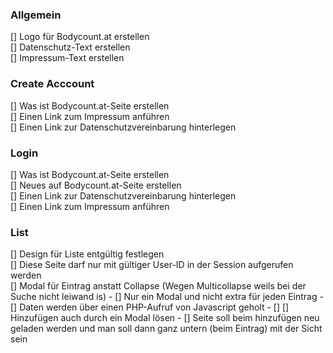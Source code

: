 <h3>Allgemein</h3>
[] Logo für Bodycount.at erstellen <br>
[] Datenschutz-Text erstellen <br>
[] Impressum-Text erstellen

<h3>Create Acccount</h3>
[] Was ist Bodycount.at-Seite erstellen <br>
[] Einen Link zum Impressum anführen <br>
[] Einen Link zur Datenschutzvereinbarung hinterlegen

<h3>Login</h3>
[] Was ist Bodycount.at-Seite erstellen <br>
[] Neues auf Bodycount.at-Seite erstellen <br>
[] Einen Link zur Datenschutzvereinbarung hinterlegen <br>
[] Einen Link zum Impressum anführen

<h3>List</h3>
[] Design für Liste entgültig festlegen <br>
[] Diese Seite darf nur mit gültiger User-ID in der Session aufgerufen werden <br>
[] Modal für Eintrag anstatt Collapse (Wegen Multicollapse weils bei der Suche nicht leiwand is)
 - [] Nur ein Modal und nicht extra für jeden Eintrag
 - [] Daten werden über einen PHP-Aufruf von Javascript geholt
 - [] 
[] Hinzufügen auch durch ein Modal lösen
 - [] Seite soll beim hinzufügen neu geladen werden und man soll dann ganz untern (beim Eintrag) mit der Sicht sein
